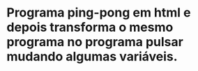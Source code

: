 # Programa ping-pong em html e depois transforma o mesmo programa no programa pulsar mudando algumas variáveis.
